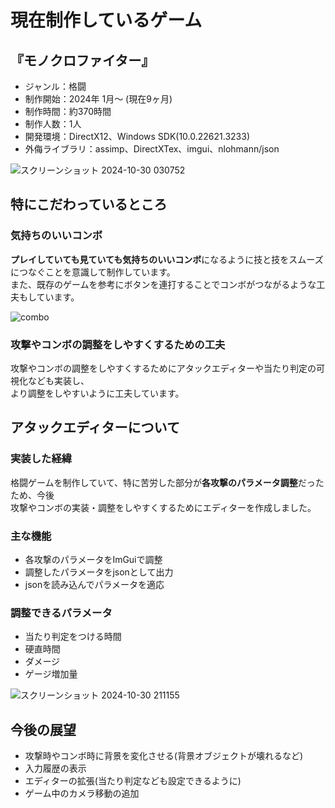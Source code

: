 # 現在制作しているゲーム
## 『モノクロファイター』
- ジャンル：格闘
- 制作開始：2024年 1月～ (現在9ヶ月)
- 制作時間：約370時間
- 制作人数：1人
- 開発環境：DirectX12、Windows SDK(10.0.22621.3233)
- 外侮ライブラリ：assimp、DirectXTex、imgui、nlohmann/json
  
![スクリーンショット 2024-10-30 030752](https://github.com/user-attachments/assets/6834cdb5-de2f-4e68-ba17-78f5120e59b8)

## 特にこだわっているところ
### 気持ちのいいコンボ
**プレイしていても見ていても気持ちのいいコンボ**になるように技と技をスムーズにつなぐことを意識して制作しています。  
また、既存のゲームを参考にボタンを連打することでコンボがつながるような工夫もしています。

![combo](https://github.com/user-attachments/assets/f30c9cb4-7555-4315-a8d0-ce8c165002a9)

### 攻撃やコンボの調整をしやすくするための工夫
攻撃やコンボの調整をしやすくするためにアタックエディターや当たり判定の可視化なども実装し、  
より調整をしやすいように工夫しています。

## アタックエディターについて
### 実装した経緯
格闘ゲームを制作していて、特に苦労した部分が**各攻撃のパラメータ調整**だったため、今後  
攻撃やコンボの実装・調整をしやすくするためにエディターを作成しました。

### 主な機能
- 各攻撃のパラメータをImGuiで調整
- 調整したパラメータをjsonとして出力
- jsonを読み込んでパラメータを適応

### 調整できるパラメータ
- 当たり判定をつける時間
- 硬直時間
- ダメージ
- ゲージ増加量
  
![スクリーンショット 2024-10-30 211155](https://github.com/user-attachments/assets/a82934e8-2487-459a-a19a-b1f45971bedc)

## 今後の展望
- 攻撃時やコンボ時に背景を変化させる(背景オブジェクトが壊れるなど)
- 入力履歴の表示
- エディターの拡張(当たり判定なども設定できるように)
- ゲーム中のカメラ移動の追加
